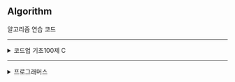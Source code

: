 ## Algorithm
알고리즘 연습 코드

-----

<details>
<summary>코드업 기초100제 C</summary>

    - 1020번
      => 주민등록번호를 앞, 뒷자리 따로 받는 거라 double이 아닌 int
      => double 쓸 때는 ld 잊지 말기

    - 1022번
      => fgets()를 사용하면 공백 문자가 포함되어 있는 문장을 입력받아 저장할 수 있음
      => ex) fgets(data, 2000, stdin)
         공백이 포함된 문장을 키보드(stdin)로 입력받아 최대 2000자까지 data[] 공간에 저장하고 출력할 수 있음
      => scanf를 이용하여 문자를 입력받으면, 첫 번째 단어까지만 저장됨

    - 1024번
      => 단어나 문장을 scanf("%s", ~~)로 받게 되면, 마지막에 Null 문자가 자동으로 입력됨
      => for문으로 하나하나씩 검사해서 Null 문자가 아닐 때까지 출력 실행

      => 'for' loop initial declarations are only allowed in C99 or C11 mode
      => C언어의 버전 차이 때문에 생기는 컴파일 오류
      => 해결 방법 : Tools > Compiler Options > General > Add the following commands when calling the compiler: 체크 후 빈 칸에 -std=c11 입력

    - 1029번
      => float 데이터형을 사용하면 +-3.4*10^38 ~ +-3.4*10^38 범위의 실수를 저장 가능
      => 이 범위를 넘어가는 실수를 저장하기 위해서는 보다 큰 범위를 저장할 수 있는 다른 데이터 형을 사용해야 정상적으로 저장 가능
      => double은 더 정확하게 저장할 수 있지만, float 보다 2배의 저장 공간 필요

    - 1054번
      => if(a == 1 && b == 1) -> a&&b

    - 1058번
      => 두 개의 값이 모두 거짓일 때에만 참이 계산
          !(a || b)
</details>

-----

<details>
<summary>프로그래머스</summary>

[노션](https://www.notion.so/2db66d0abb35419aafceaf4b35cedb0e?v=97476bf2203247f584e0ea81c3f717b0)

</details>

